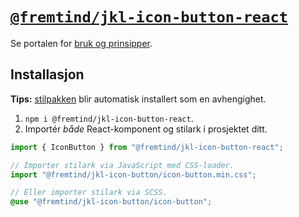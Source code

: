 # [`@fremtind/jkl-icon-button-react`](https://jokul.fremtind.no/komponenter/iconbutton)

Se portalen for [bruk og prinsipper](https://jokul.fremtind.no/komponenter/iconbutton).

## Installasjon

**Tips:** [stilpakken](../icon-button/) blir automatisk installert som en avhengighet.

1. `npm i @fremtind/jkl-icon-button-react`.
2. Importér _både_ React-komponent og stilark i prosjektet ditt.

```js
import { IconButton } from "@fremtind/jkl-icon-button-react";

// Importer stilark via JavaScript med CSS-loader.
import "@fremtind/jkl-icon-button/icon-button.min.css";
```

```scss
// Eller importer stilark via SCSS.
@use "@fremtind/jkl-icon-button/icon-button";
```

